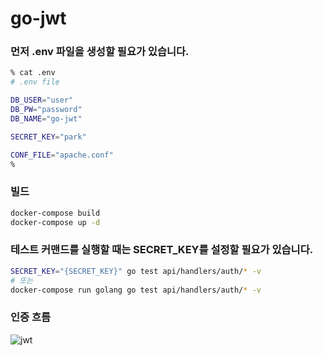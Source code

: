 # go-jwt

### 먼저 .env 파일을 생성할 필요가 있습니다.
```sh
% cat .env
# .env file

DB_USER="user"
DB_PW="password"
DB_NAME="go-jwt"

SECRET_KEY="park"

CONF_FILE="apache.conf"
% 
```

### 빌드

```sh
docker-compose build
docker-compose up -d
```

### 테스트 커맨드를 실행할 때는 SECRET_KEY를 설정할 필요가 있습니다.

```sh
SECRET_KEY="{SECRET_KEY}" go test api/handlers/auth/* -v
# 또는
docker-compose run golang go test api/handlers/auth/* -v
```

### 인증 흐름
![jwt](https://img1.daumcdn.net/thumb/R1280x0/?scode=mtistory2&fname=https%3A%2F%2Fblog.kakaocdn.net%2Fdn%2Fbowbru%2FbtrvFBvL3KW%2FbavjwicJAa6KUTysGenEX0%2Fimg.png)

